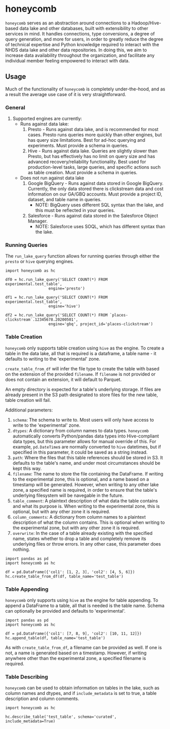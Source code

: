 # honeycomb #
`honeycomb` serves as an abstraction around connections to a Hadoop/Hive-based
data lake and other databases, built with extensibility to other services in
mind. It handles connections, type conversions, a degree of query generation,
and more for users, in order to greatly reduce the degree of technical
expertise and Python knowledge required to interact with the NHDS data lake
and other data repositories. In doing this, we aim to increase data
availability throughout the organization, and facilitate any individual
member feeling empowered to interact with data.

## Usage
Much of the functionality of `honeycomb` is completely under-the-hood, and as
a result the average use case of it is very straightforward.

### General
1. Supported engines are currently:
    * Runs against data lake:
       1. Presto - Runs against data lake, and is recommended for most cases.
       Presto runs queries more quickly than other engines, but has query size
       limitations. Best for ad-hoc querying and experiments.
       Must provide a schema in queries.
       2. Hive - Runs against data lake. Queries are slightly slower than Presto,
       but has effectively has no limit on query size and has advanced
       recovery/reliability functionality. Best used for production-level tasks,
       large queries, and specific actions such as table creation.
       Must provide a schema in queries.
    * Does not run against data lake
        1. Google BigQuery - Runs against data stored in Google BigQuery. Currently,
        the only data stored there is clickstream data and cost information on
        our GA/GBQ accounts. Must provide a project ID, dataset, and table name
        in queries.
            * NOTE: BigQuery uses different SQL syntax than the lake, and this
            must be reflected in your queries.
        2. Salesforce - Runs against data stored in the Salesforce Object Manager.
            * NOTE: Salesforce uses SOQL, which has different syntax than the lake.

### Running Queries
The `run_lake_query` function allows for running queries through either the
`presto` or `hive` querying engines.

```
import honeycomb as hc

df0 = hc.run_lake_query('SELECT COUNT(*) FROM experimental.test_table',
                   engine='presto')

df1 = hc.run_lake_query('SELECT COUNT(*) FROM experimental.test_table',
                   engine='hive')

df2 = hc.run_lake_query('SELECT COUNT(*) FROM `places-clickstream`.12345678.20200501',
                   engine='gbq', project_id='places-clickstream')
```

### Table Creation
`honeycomb` only supports table creation using `hive` as the engine. To create
a table in the data lake, all that is required is a dataframe, a table name -
it defaults to writing to the 'experimental' zone.

`create_table_from_df` will infer the file type to create the table with based
on the extension of the provided `filename`. If `filename` is not provided or
does not contain an extension, it will default to Parquet.

An empty directory is expected for a table's underlying storage.
If files are already present in the S3 path designated to store files
for the new table, table creation will fail.

Additional parameters:
1. `schema`: The schema to write to. Most users will only have access to write
to the 'experimental' zone.
2. `dtypes`: A dictionary from column names to data types. `honeycomb` automatically
converts Python/pandas data types into Hive-compliant data types, but this parameter
allows for manual override of this. For example, `pd.DateTime`s are normally converted to
`hive` datetimes, but if specified in this parameter, it could be saved as a string instead.
3. `path`: Where the files that this table references should be stored in S3. It defaults
to the table's name, and under most circumstances should be kept this way.
4. `filename`: The name to store the file containing the DataFrame. If writing
to the experimental zone, this is optional, and a name based on a timestamp will
be generated. However, when writing to any other lake zone, a specified name
is required, in order to ensure that the table's underlying filesystem will
be navegable in the future.
5. `table_comment`: A plaintext description of what data the table contains
and what its purpose is. When writing to the experimental zone, this is optional,
but with any other zone it is required.
6. `column_comments`: A dictionary from column names to a plaintext description
of what the column contains. This is optional when writing to the experimental zone,
but with any other zone it is required.
7. `overwrite`: In the case of a table already existing with the specified
name, states whether to drop a table and completely remove its underlying files
or throw errors. In any other case, this parameter does nothing.
```
import pandas as pd
import honeycomb as hc

df = pd.DataFrame({'col1': [1, 2, 3], 'col2': [4, 5, 6]})
hc.create_table_from_df(df, table_name='test_table')
```

### Table Appending
`honeycomb` only supports using `hive` as the engine for table appending.
To append a DataFrame to a table, all that is needed is the table name.
Schema can optionally be provided and defaults to 'experimental'.

```
import pandas as pd
import honeycomb as hc

df = pd.DataFrame({'col1': [7, 8, 9], 'col2': [10, 11, 12]})
hc.append_table(df, table_name='test_table')
```

As with `create_table_from_df`, a filename can be provided as well. If one is not,
a name is generated based on a timestamp. However, if writing anywhere other than
the experimental zone, a specified filename is required.

### Table Describing
`honeycomb` can be used to obtain information on tables in the lake, such
as column names and dtypes, and if `include_metadata` is set to true,
a table description and column comments.

```
import honeycomb as hc

hc.describe_table('test_table', schema='curated', include_metadata=True)
```
